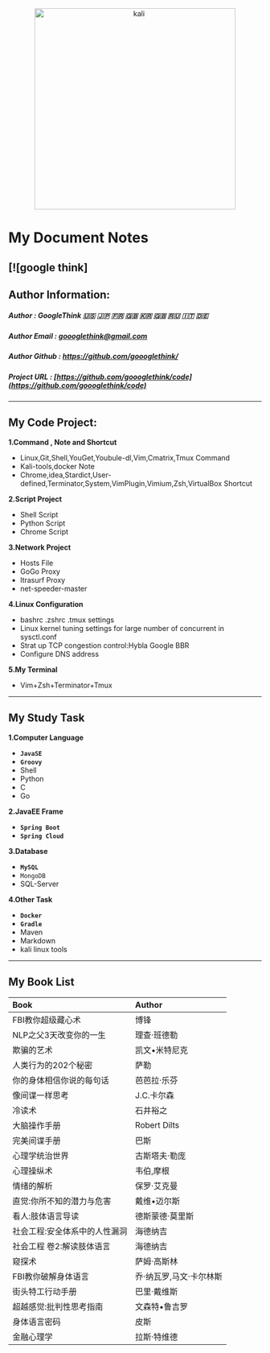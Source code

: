 <div align=center>
    <img src="https://github.com/goooglethink/code/blob/master/Pictures/kali.png" width = "400" alt="kali" />
</div>

My Document Notes
====
[![google think]
-------

Author Information:
----
##### Author : GoogleThink :us: :jp: :fr: :uk: :kr: :gb: :ru: :it: :de:
##### Author Email : <goooglethink@gmail.com>
##### Author Github : <https://github.com/goooglethink/>
##### Project URL : [https://github.com/goooglethink/code](https://github.com/goooglethink/code)

-------

My Code Project:
----
__1.Command , Note and Shortcut__
- Linux,Git,Shell,YouGet,Youbule-dl,Vim,Cmatrix,Tmux Command
- Kali-tools,docker Note
- Chrome,idea,Stardict,User-defined,Terminator,System,VimPlugin,Vimium,Zsh,VirtualBox Shortcut

**2.Script Project**
+ Shell Script
+ Python Script
+ Chrome Script

__3.Network Project__
- Hosts File
- GoGo Proxy
- ltrasurf Proxy
- net-speeder-master

__4.Linux Configuration__
- bashrc .zshrc .tmux settings
- Linux kernel tuning settings for large number of concurrent in sysctl.conf
- Strat up TCP congestion control:Hybla Google BBR
- Configure DNS address

__5.My Terminal__
- Vim+Zsh+Terminator+Tmux

------

My Study Task
----
__1.Computer Language__
- __`JavaSE`__
- __`Groovy`__
- Shell
- Python
- C
- Go

__2.JavaEE Frame__
- __`Spring Boot`__
- __`Spring Cloud`__

__3.Database__
- __`MySQL`__
- `MongoDB`
- SQL-Server

__4.Other Task__
- __`Docker`__
- __`Gradle`__
- Maven
- Markdown
- kali linux tools

----

My Book List
----
Book                          | Author
:---                          | :-----
FBI教你超级藏心术             | 博锋
NLP之父3天改变你的一生        | 理查‧班德勒
欺骗的艺术                    | 凯文•米特尼克
人类行为的202个秘密           | 萨勒
你的身体相信你说的每句话      | 芭芭拉·乐芬
像间谍一样思考                | J.C.卡尔森
冷读术                        | 石井裕之
大脑操作手册                  | Robert Dilts
完美间谍手册                  | 巴斯
心理学统治世界                | 古斯塔夫·勒庞
心理操纵术                    | 韦伯,摩根
情绪的解析                    | 保罗·艾克曼
直觉:你所不知的潜力与危害     | 戴维•迈尔斯
看人:肢体语言导读             | 德斯蒙德·莫里斯
社会工程:安全体系中的人性漏洞 | 海德纳吉
社会工程 卷2:解读肢体语言     | 海德纳吉
窥探术                        | 萨姆·高斯林
FBI教你破解身体语言           | 乔·纳瓦罗,马文·卡尔林斯
街头特工行动手册              | 巴里·戴维斯
超越感觉:批判性思考指南       | 文森特•鲁吉罗
身体语言密码                  | 皮斯
金融心理学                    | 拉斯·特维德

